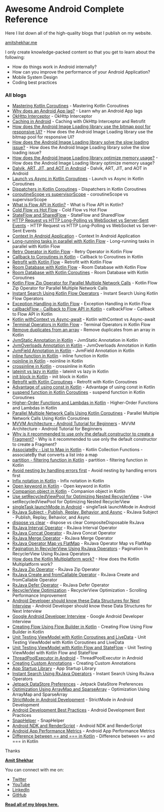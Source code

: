 # Awesome Android Complete Reference

Here I list down all of the high-quality blogs that I publish on my website. 

[amitshekhar.me](https://amitshekhar.me)

I only create knowledge-packed content so that you get to learn about the following:
- How do things work in Android internally?
- How can you improve the performance of your Android Application?
- Mobile System Design
- Coding best practices

### All blogs

- [Mastering Kotlin Coroutines](https://amitshekhar.me/blog/kotlin-coroutines) - Mastering Kotlin Coroutines
- [Why does an Android App lag?](https://amitshekhar.me/blog/android-app-lag) - Learn why an Android App lags
- [OkHttp Interceptor](https://amitshekhar.me/blog/okhttp-interceptor) - OkHttp Interceptor
- [Caching in Android](https://amitshekhar.me/blog/caching-with-okhttp-interceptor-and-retrofit) - Caching with OkHttp Interceptor and Retrofit
- [How does the Android Image Loading library use the bitmap pool for responsive UI?](https://amitshekhar.me/blog/android-image-loading-library-use-bitmap-pool-for-responsive-ui) - How does the Android Image Loading library use the bitmap pool for responsive UI?
- [How does the Android Image Loading library solve the slow loading issue?](https://amitshekhar.me/blog/android-image-loading-library-solve-the-slow-loading-issue) - How does the Android Image Loading library solve the slow loading issue?
- [How does the Android Image Loading library optimize memory usage?](https://amitshekhar.me/blog/android-image-loading-library-optimize-memory-usage) - How does the Android Image Loading library optimize memory usage?
- [Dalvik, ART, JIT, and AOT in Android](https://amitshekhar.me/blog/dalvik-art-jit-aot) - Dalvik, ART, JIT, and AOT in Android
- [Launch vs Async in Kotlin Coroutines](https://amitshekhar.me/blog/launch-vs-async-in-kotlin-coroutines) - Launch vs Async in Kotlin Coroutines
- [Dispatchers in Kotlin Coroutines](https://amitshekhar.me/blog/dispatchers-in-kotlin-coroutines) - Dispatchers in Kotlin Coroutines
- [coroutineScope vs supervisorScope](https://amitshekhar.me/blog/coroutinescope-vs-supervisorscope) - coroutineScope vs supervisorScope
- [What is Flow API in Kotlin?](https://amitshekhar.me/blog/flow-api-in-kotlin) - What is Flow API in Kotlin?
- [Cold Flow vs Hot Flow](https://amitshekhar.me/blog/cold-flow-vs-hot-flow) - Cold Flow vs Hot Flow
- [StateFlow and SharedFlow](https://amitshekhar.me/blog/stateflow-and-sharedflow) - StateFlow and SharedFlow
- [HTTP Request vs HTTP Long-Polling vs WebSocket vs Server-Sent Events](https://amitshekhar.me/blog/http-request-long-polling-websocket-sse) - HTTP Request vs HTTP Long-Polling vs WebSocket vs Server-Sent Events
- [Context In Android Application](https://amitshekhar.me/blog/context-in-android-application) - Context In Android Application
- [Long-running tasks in parallel with Kotlin Flow](https://amitshekhar.me/blog/long-running-tasks-in-parallel-with-kotlin-flow) - Long-running tasks in parallel with Kotlin Flow
- [Retry Operator in Kotlin Flow](https://amitshekhar.me/blog/retry-operator-in-kotlin-flow) - Retry Operator in Kotlin Flow
- [Callback to Coroutines in Kotlin](https://amitshekhar.me/blog/callback-to-coroutines-in-kotlin) - Callback to Coroutines in Kotlin
- [Retrofit with Kotlin Flow](https://amitshekhar.me/blog/retrofit-with-kotlin-flow) - Retrofit with Kotlin Flow
- [Room Database with Kotlin Flow](https://amitshekhar.me/blog/room-database-with-kotlin-flow) - Room Database with Kotlin Flow
- [Room Database with Kotlin Coroutines](https://amitshekhar.me/blog/room-database-with-kotlin-coroutines) - Room Database with Kotlin Coroutines
- [Kotlin Flow Zip Operator for Parallel Multiple Network Calls](https://amitshekhar.me/blog/kotlin-flow-zip-operator-parallel-multiple-network-calls) - Kotlin Flow Zip Operator for Parallel Multiple Network Calls
- [Instant Search Using Kotlin Flow Operators](https://amitshekhar.me/blog/instant-search-using-kotlin-flow-operators) - Instant Search Using Kotlin Flow Operators
- [Exception Handling in Kotlin Flow](https://amitshekhar.me/blog/exception-handling-in-kotlin-flow) - Exception Handling in Kotlin Flow
- [callbackFlow - Callback to Flow API in Kotlin](https://amitshekhar.me/blog/callback-to-flow-api-in-kotlin) - callbackFlow - Callback to Flow API in Kotlin
- [Kotlin withContext vs Async-await](https://amitshekhar.me/blog/kotlin-withcontext-vs-async-await) - Kotlin withContext vs Async-await
- [Terminal Operators in Kotlin Flow](https://amitshekhar.me/blog/terminal-operators-in-kotlin-flow) - Terminal Operators in Kotlin Flow
- [Remove duplicates from an array](https://amitshekhar.me/blog/remove-duplicates-from-an-array-in-kotlin) - Remove duplicates from an array in Kotlin
- [JvmStatic Annotation in Kotlin](https://amitshekhar.me/blog/jvmstatic-annotation-in-kotlin) - JvmStatic Annotation in Kotlin
- [JvmOverloads Annotation in Kotlin](https://amitshekhar.me/blog/jvmoverloads-annotation-in-kotlin) - JvmOverloads Annotation in Kotlin
- [JvmField Annotation in Kotlin](https://amitshekhar.me/blog/jvmfield-annotation-in-kotlin) - JvmField Annotation in Kotlin
- [inline function in Kotlin](https://amitshekhar.me/blog/inline-function-in-kotlin) - inline function in Kotlin
- [noinline in Kotlin](https://amitshekhar.me/blog/noinline-in-kotlin) - noinline in Kotlin
- [crossinline in Kotlin](https://amitshekhar.me/blog/crossinline-in-kotlin) - crossinline in Kotlin
- [lateinit vs lazy in Kotlin](https://amitshekhar.me/blog/lateinit-vs-lazy-in-kotlin) - lateinit vs lazy in Kotlin
- [init block in Kotlin](https://amitshekhar.me/blog/init-block-in-kotlin) - init block in Kotlin
- [Retrofit with Kotlin Coroutines](https://amitshekhar.me/blog/retrofit-with-kotlin-coroutines) - Retrofit with Kotlin Coroutines
- [Advantage of using const in Kotlin](https://amitshekhar.me/blog/const-in-kotlin) - Advantage of using const in Kotlin
- [suspend function in Kotlin Coroutines](https://amitshekhar.me/blog/suspend-function-in-kotlin-coroutines) - suspend function in Kotlin Coroutines
- [Higher-Order Functions and Lambdas in Kotlin](https://amitshekhar.me/blog/higher-order-functions-and-lambdas-in-kotlin) - Higher-Order Functions and Lambdas in Kotlin
- [Parallel Multiple Network Calls Using Kotlin Coroutines](https://amitshekhar.me/blog/parallel-multiple-network-calls-using-kotlin-coroutines) - Parallel Multiple Network Calls Using Kotlin Coroutines
- [MVVM Architecture - Android Tutorial for Beginners](https://amitshekhar.me/blog/mvvm-architecture-android) - MVVM Architecture - Android Tutorial for Beginners
- [Why is it recommended to use only the default constructor to create a Fragment?](https://amitshekhar.me/blog/default-constructor-to-create-a-fragment) - Why is it recommended to use only the default constructor to create a Fragment? 
- [AssociateBy - List to Map in Kotlin](https://amitshekhar.me/blog/associateby-list-to-map-in-kotlin) - Kotlin Collection Functions - associateBy that converts a list into a map
- [partition - filtering function in Kotlin](https://amitshekhar.me/blog/partition-filtering-function-in-kotlin) - partition - filtering function in Kotlin
- [Avoid nesting by handling errors first](https://amitshekhar.me/blog/avoid-nesting-by-handling-errors-first) - Avoid nesting by handling errors first
- [Infix notation in Kotlin](https://amitshekhar.me/blog/infix-notation-in-kotlin) - Infix notation in Kotlin
- [Open keyword in Kotlin](https://amitshekhar.me/blog/open-keyword-in-kotlin) - Open keyword in Kotlin
- [Companion object in Kotlin](https://amitshekhar.me/blog/companion-object-in-kotlin) - Companion object in Kotlin
- [Use setRecycledViewPool for Optimizing Nested RecyclerView](https://amitshekhar.me/blog/setrecycledviewpool-for-optimizing-nested-recyclerview) - Use setRecycledViewPool for Optimizing Nested RecyclerView
- [singleTask launchMode in Android](https://amitshekhar.me/blog/singletask-launchmode-in-android) - singleTask launchMode in Android
- [RxJava Subject - Publish, Replay, Behavior, and Async](https://amitshekhar.me/blog/rxjava-subject-publish-replay-behavior-async) - RxJava Subject - Publish, Replay, Behavior, and Async
- [dispose vs clear](https://amitshekhar.me/blog/dispose-vs-clear-compositedisposable-rxjava) - dispose vs clear CompositeDisposable RxJava
- [RxJava Interval Operator](https://amitshekhar.me/blog/rxjava-interval-operator) - RxJava Interval Operator
- [RxJava Concat Operator](https://amitshekhar.me/blog/rxjava-concat-operator) - RxJava Concat Operator
- [RxJava Merge Operator](https://amitshekhar.me/blog/rxjava-merge-operator) - RxJava Merge Operator
- [RxJava Operator Map vs FlatMap](https://amitshekhar.me/blog/rxjava-map-vs-flatmap) - RxJava Operator Map vs FlatMap
- [Pagination In RecyclerView Using RxJava Operators](https://amitshekhar.me/blog/pagination-in-recyclerview-using-rxjava-operators) - Pagination In RecyclerView Using RxJava Operators
- [How does the Kotlin Multiplatform work?](https://amitshekhar.me/blog/how-does-the-kotlin-multiplatform-work) - How does the Kotlin Multiplatform work?
- [RxJava Zip Operator](https://amitshekhar.me/blog/rxjava-zip-operator) - RxJava Zip Operator
- [RxJava Create and fromCallable Operator](https://amitshekhar.me/blog/rxjava-create-and-fromcallable-operator) - RxJava Create and fromCallable Operator
- [RxJava Defer Operator](https://amitshekhar.me/blog/rxjava-defer-operator) - RxJava Defer Operator
- [RecyclerView Optimization](https://amitshekhar.me/blog/recyclerview-optimization) - RecyclerView Optimization - Scrolling Performance Improvement
- [Android Developer should know these Data Structures for Next Interview](https://amitshekhar.me/blog/android-developer-should-know-these-data-structures-for-next-interview) - Android Developer should know these Data Structures for Next Interview
- [Google Android Developer Interview](https://amitshekhar.me/blog/google-android-developer-interview) - Google Android Developer Interview
- [Creating Flow Using Flow Builder in Kotlin](https://amitshekhar.me/blog/creating-flow-using-flow-builder-in-kotlin) - Creating Flow Using Flow Builder in Kotlin
- [Unit Testing ViewModel with Kotlin Coroutines and LiveData](https://amitshekhar.me/blog/unit-testing-viewmodel-with-kotlin-coroutines-and-livedata) - Unit Testing ViewModel with Kotlin Coroutines and LiveData
- [Unit Testing ViewModel with Kotlin Flow and StateFlow](https://amitshekhar.me/blog/unit-testing-viewmodel-with-kotlin-flow-and-stateflow) - Unit Testing ViewModel with Kotlin Flow and StateFlow
- [ThreadPoolExecutor in Android](https://amitshekhar.me/blog/threadpoolexecutor-in-android) - ThreadPoolExecutor in Android
- [Creating Custom Annotations](https://amitshekhar.me/blog/creating-custom-annotations) - Creating Custom Annotations
- [App Startup Library](https://amitshekhar.me/blog/app-startup-library) - App Startup Library
- [Instant Search Using RxJava Operators](https://amitshekhar.me/blog/instant-search-using-rxjava-operators) - Instant Search Using RxJava Operators
- [Jetpack DataStore Preferences](https://amitshekhar.me/blog/jetpack-datastore-preferences) - Jetpack DataStore Preferences
- [Optimization Using ArrayMap and SparseArray](https://amitshekhar.me/blog/optimization-using-arraymap-and-sparsearray) - Optimization Using ArrayMap and SparseArray
- [StrictMode in Android Development](https://amitshekhar.me/blog/strictmode-in-android-development) - StrictMode in Android Development
- [Android Development Best Practices](https://amitshekhar.me/blog/android-development-best-practices) - Android Development Best Practices
- [SnapHelper](https://amitshekhar.me/blog/snaphelper) - SnapHelper
- [Android NDK and RenderScript](https://amitshekhar.me/blog/ndk-and-renderscript) - Android NDK and RenderScript
- [Android App Performance Metrics](https://amitshekhar.me/blog/android-app-performance-metrics) - Android App Performance Metrics
- [Difference between == and === in Kotlin](https://amitshekhar.me/blog/structural-and-referential-equality-in-kotlin) - Difference between == and === in Kotlin

Thanks

[**Amit Shekhar**](https://amitshekhar.me)

You can connect with me on:

- [Twitter](https://twitter.com/amitiitbhu)
- [YouTube](https://www.youtube.com/@amitshekhar)
- [LinkedIn](https://www.linkedin.com/in/amit-shekhar-iitbhu)
- [GitHub](https://github.com/amitshekhariitbhu)

[**Read all of my blogs here.**](https://amitshekhar.me/blog)
